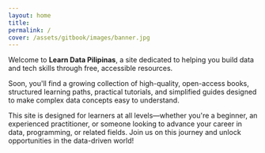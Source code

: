 ```yaml
---
layout: home
title: 
permalink: /
cover: /assets/gitbook/images/banner.jpg
---
```


Welcome to **Learn Data Pilipinas**, a site dedicated to helping you build data and tech skills through free, accessible resources.  

Soon, you'll find a growing collection of high-quality, open-access books, structured learning paths, practical tutorials, and simplified guides designed to make complex data concepts easy to understand.  

This site is designed for learners at all levels—whether you're a beginner, an experienced practitioner, or someone looking to advance your career in data, programming, or related fields. Join us on this journey and unlock opportunities in the data-driven world!  